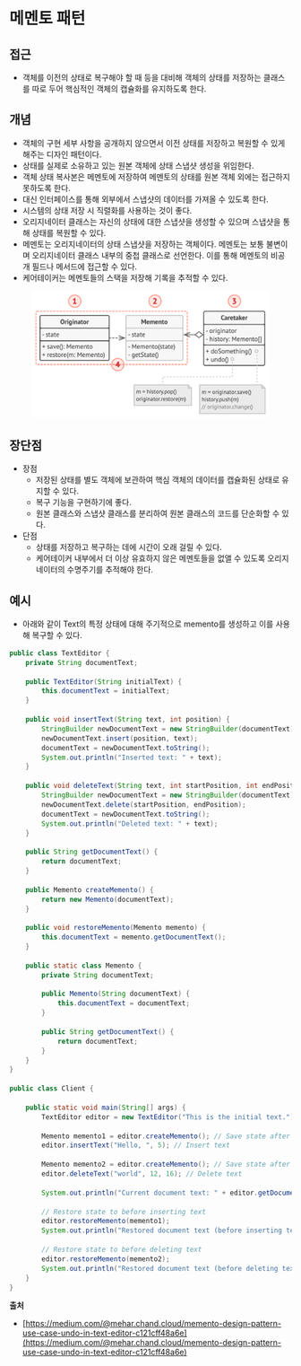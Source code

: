 # 메멘토 패턴

## 접근

* 객체를 이전의 상태로 복구해야 할 때 등을 대비해 객체의 상태를 저장하는 클래스를 따로 두어 핵심적인 객체의 캡슐화를 유지하도록 한다.

## 개념

* 객체의 구현 세부 사항을 공개하지 않으면서 이전 상태를 저장하고 복원할 수 있게 해주는 디자인 패턴이다.
* 상태를 실제로 소유하고 있는 원본 객체에 상태 스냅샷 생성을 위임한다.
* 객체 상태 복사본은 메멘토에 저장하여 메멘토의 상태를 원본 객체 외에는 접근하지 못하도록 한다.
* 대신 인터페이스를 통해 외부에서 스냅샷의 데이터를 가져올 수 있도록 한다.
* 시스템의 상태 저장 시 직렬화를 사용하는 것이 좋다.
* 오리지네이터 클래스는 자신의 상태에 대한 스냅샷을 생성할 수 있으며 스냅샷을 통해 상태를 복원할 수 있다.
* 메멘토는 오리지네이터의 상태 스냅샷을 저장하는 객체이다. 메멘토는 보통 불변이며 오리지네이터 클래스 내부의 중첩 클래스로 선언한다. 이를 통해 메멘토의 비공개 필드나 메서드에 접근할 수 있다.
* 케어테이커는 메멘토들의 스택을 저장해 기록을 추적할 수 있다.

<figure><img src="../../../.gitbook/assets/image (137).png" alt=""><figcaption></figcaption></figure>

## 장단점

* 장점
  * 저장된 상태를 별도 객체에 보관하여 핵심 객체의 데이터를 캡슐화된 상태로 유지할 수 있다.
  * 복구 기능을 구현하기에 좋다.
  * 원본 클래스와 스냅샷 클래스를 분리하여 원본 클래스의 코드를 단순화할 수 있다.
* 단점
  * 상태를 저장하고 복구하는 데에 시간이 오래 걸릴 수 있다.
  * 케어테이커 내부에서 더 이상 유효하지 않은 메멘토들을 없앨 수 있도록 오리지네이터의 수명주기를 추적해야 한다.

## 예시

* 아래와 같이 Text의 특정 상태에 대해 주기적으로 memento를 생성하고 이를 사용해 복구할 수 있다.

```java
public class TextEditor {
    private String documentText;

    public TextEditor(String initialText) {
        this.documentText = initialText;
    }

    public void insertText(String text, int position) {
        StringBuilder newDocumentText = new StringBuilder(documentText);
        newDocumentText.insert(position, text);
        documentText = newDocumentText.toString();
        System.out.println("Inserted text: " + text);
    }

    public void deleteText(String text, int startPosition, int endPosition) {
        StringBuilder newDocumentText = new StringBuilder(documentText);
        newDocumentText.delete(startPosition, endPosition);
        documentText = newDocumentText.toString();
        System.out.println("Deleted text: " + text);
    }

    public String getDocumentText() {
        return documentText;
    }

    public Memento createMemento() {
        return new Memento(documentText);
    }

    public void restoreMemento(Memento memento) {
        this.documentText = memento.getDocumentText();
    }
    
    public static class Memento {
        private String documentText;
    
        public Memento(String documentText) {
            this.documentText = documentText;
        }
    
        public String getDocumentText() {
            return documentText;
        }
    }
}

public class Client {

    public static void main(String[] args) {
        TextEditor editor = new TextEditor("This is the initial text.");

        Memento memento1 = editor.createMemento(); // Save state after initial text
        editor.insertText("Hello, ", 5); // Insert text

        Memento memento2 = editor.createMemento(); // Save state after inserting text
        editor.deleteText("world", 12, 16); // Delete text

        System.out.println("Current document text: " + editor.getDocumentText());

        // Restore state to before inserting text
        editor.restoreMemento(memento1);
        System.out.println("Restored document text (before inserting text): " + editor.getDocumentText());

        // Restore state to before deleting text
        editor.restoreMemento(memento2);
        System.out.println("Restored document text (before deleting text): " + editor.getDocumentText());
    }
}
```

**출처**

* [https://medium.com/@mehar.chand.cloud/memento-design-pattern-use-case-undo-in-text-editor-c121cff48a6e](https://medium.com/@mehar.chand.cloud/memento-design-pattern-use-case-undo-in-text-editor-c121cff48a6e)
